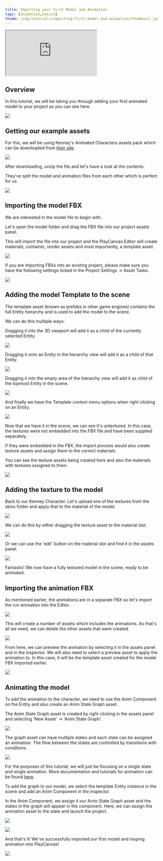 ```yaml
---
title: Importing your first Model and Animation
tags: [animation,basics]
thumb: /img/tutorials/importing-first-model-and-animation/thumbnail.jpg
---
```


<div className="iframe-container">
    <iframe loading="lazy" src="https://www.youtube.com/embed/r0LYQw7laRA" title="YouTube video player" allow="accelerometer; autoplay; clipboard-write; encrypted-media; gyroscope; picture-in-picture" allowfullscreen></iframe>
</div>

## Overview

In this tutorial, we will be taking you through adding your first animated model to your project as you can see here.

![](/img/tutorials/importing-first-model-and-animation/preview.gif)

## Getting our example assets

For this, we will be using Kenney's Animated Characters assets pack which can be downloaded from [their site][kenney-site].

![](/img/tutorials/importing-first-model-and-animation/kenney-site.jpg)

After downloading, unzip the file and let's have a look at the contents.

They've split the model and animation files from each other which is perfect for us.

![](/img/tutorials/importing-first-model-and-animation/asset-pack-contents.png)

## Importing the model FBX

We are interested in the model file to begin with.

Let's open the model folder and drag the FBX file into our project assets panel.

This will import the file into our project and the PlayCanvas Editor will create materials, container, render assets and most importantly, a template asset.

![](/img/tutorials/importing-first-model-and-animation/importing-model-fbx.gif)

If you are importing FBXs into an existing project, please make sure you have the following settings ticked in the Project Settings -> Asset Tasks.

![](/img/tutorials/importing-first-model-and-animation/asset-tasks-settings.png)

## Adding the model Template to the scene

The template asset (known as prefabs in other game engines) contains the full Entity hierarchy and is used to add the model to the scene.

We can do this multiple ways:

Dragging it into the 3D viewport will add it as a child of the currently selected Entity.

![](/img/tutorials/importing-first-model-and-animation/template-add-scene-view.gif)

Dragging it onto an Entity in the hierarchy view will add it as a child of that Entity.

![](/img/tutorials/importing-first-model-and-animation/template-add-on-entity.gif)

Dragging it into the empty area of the hierarchy view will add it as child of the topmost Entity in the scene.

![](/img/tutorials/importing-first-model-and-animation/template-add-scene-hierarchy-area.gif)

And finally we have the Template context menu options when right clicking on an Entity.

![](/img/tutorials/importing-first-model-and-animation/template-add-context-menu.gif)

Now that we have it in the scene, we can see it's untextured. In this case, the textures were not embedded into the FBX file and have been supplied separately.

If they were embedded in the FBX, the import process would also create texture assets and assign them to the correct materials.

You can see the texture assets being created here and also the materials with textures assigned to them.

![](/img/tutorials/importing-first-model-and-animation/embedded-textures-fbx-example.png)

## Adding the texture to the model

Back to our Kenney Character. Let's upload one of the textures from the skins folder and apply that to the material of the model.

![](/img/tutorials/importing-first-model-and-animation/importing-texture.gif)

We can do this by either dragging the texture asset to the material slot.

![](/img/tutorials/importing-first-model-and-animation/texture-to-material.gif)

Or we can use the 'edit' button on the material slot and find it in the assets panel.

![](/img/tutorials/importing-first-model-and-animation/material-pick-texture.gif)

Fantastic! We now have a fully textured model in the scene, ready to be animated.

## Importing the animation FBX

As mentioned earlier, the animations are in a separate FBX so let's import the run animation into the Editor.

![](/img/tutorials/importing-first-model-and-animation/importing-animation-fbx.gif)

This will create a number of assets which includes the animations. As that's all we need, we can delete the other assets that were created.

![](/img/tutorials/importing-first-model-and-animation/delete-animation-files.png)

From here, we can preview the animation by selecting it in the assets panel and in the inspector. We will also need to select a preview asset to apply the animation to. In this case, it will be the template asset created for the model FBX imported earlier.

![](/img/tutorials/importing-first-model-and-animation/animation-preview.gif)

## Animating the model

To add the animation to the character, we need to use the Anim Component on the Entity and also create an Anim State Graph asset.

The Anim State Graph asset is created by right clicking in the assets panel and selecting 'New Asset' -> 'Anim State Graph'.

![](/img/tutorials/importing-first-model-and-animation/create-anim-state-graph.gif)

The graph asset can have multiple states and each state can be assigned an animation. The flow between the states are controlled by transitions with conditions.

![](/img/tutorials/importing-first-model-and-animation/anim-state-graph.png)

For the purposes of this tutorial, we will just be focusing on a single state and single animation. More documentation and tutorials for animation can be found [here][animation-documentation].

To add the graph to our model, we select the template Entity instance in the scene and add an Anim Component in the inspector.

In the Anim Component, we assign it our Anim State Graph asset and the states in the graph will appear in the component. Here, we can assign the animation asset to the state and launch the project.

![](/img/tutorials/importing-first-model-and-animation/add-anim-component.gif)

![](/img/tutorials/importing-first-model-and-animation/add-animation-to-anim.gif)

And that's it! We've successfully imported our first model and looping animation into PlayCanvas!

![](/img/tutorials/importing-first-model-and-animation/preview.gif)

[kenney-site]: https://www.kenney.nl/assets/animated-characters-1
[animation-documentation]: /user-manual/animation/
